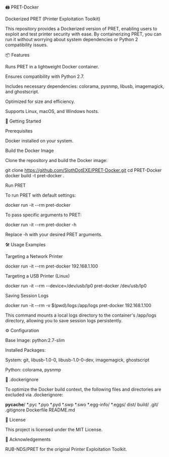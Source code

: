 🖨️ PRET-Docker

Dockerized PRET (Printer Exploitation Toolkit)

This repository provides a Dockerized version of PRET, enabling users to exploit and test printer security with ease. By containerizing PRET, you can run it without worrying about system dependencies or Python 2 compatibility issues.

📦 Features

Runs PRET in a lightweight Docker container.

Ensures compatibility with Python 2.7.

Includes necessary dependencies: colorama, pysnmp, libusb, imagemagick, and ghostscript.

Optimized for size and efficiency.

Supports Linux, macOS, and Windows hosts.

🚀 Getting Started

Prerequisites

Docker installed on your system.

Build the Docker Image

Clone the repository and build the Docker image:

git clone https://github.com/SlothDotEXE/PRET-Docker.git
cd PRET-Docker
docker build -t pret-docker .

Run PRET

To run PRET with default settings:

docker run -it --rm pret-docker

To pass specific arguments to PRET:

docker run -it --rm pret-docker -h

Replace -h with your desired PRET arguments.

🛠️ Usage Examples

Targeting a Network Printer

docker run -it --rm pret-docker 192.168.1.100

Targeting a USB Printer (Linux)

docker run -it --rm --device=/dev/usb/lp0 pret-docker /dev/usb/lp0

Saving Session Logs

docker run -it --rm -v $(pwd)/logs:/app/logs pret-docker 192.168.1.100

This command mounts a local logs directory to the container's /app/logs directory, allowing you to save session logs persistently.

⚙️ Configuration

Base Image: python:2.7-slim

Installed Packages:

System: git, libusb-1.0-0, libusb-1.0-0-dev, imagemagick, ghostscript

Python: colorama, pysnmp

📁 .dockerignore

To optimize the Docker build context, the following files and directories are excluded via .dockerignore:

__pycache__/
*.pyc
*.pyo
*.pyd
*.swp
*.swo
*.egg-info/
*.eggs/
dist/
build/
.git/
.gitignore
Dockerfile
README.md

📄 License

This project is licensed under the MIT License.

🤝 Acknowledgements

RUB-NDS/PRET for the original Printer Exploitation Toolkit.

